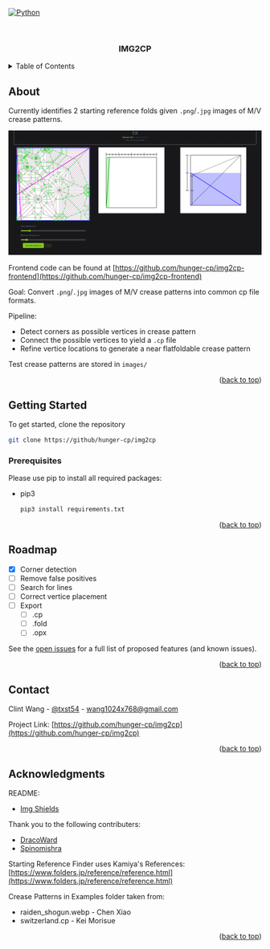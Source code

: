 <!-- Improved compatibility of back to top link: See: https://github.com/othneildrew/Best-README-Template/pull/73 -->
<a name="readme-top"></a>
<!--
*** Thanks for checking out the Best-README-Template. If you have a suggestion
*** that would make this better, please fork the repo and create a pull request
*** or simply open an issue with the tag "enhancement".
*** Don't forget to give the project a star!
*** Thanks again! Now go create something AMAZING! :D
-->



<!-- PROJECT SHIELDS -->
<!--
*** I'm using markdown "reference style" links for readability.
*** Reference links are enclosed in brackets [ ] instead of parentheses ( ).
*** See the bottom of this document for the declaration of the reference variables
*** for contributors-url, forks-url, etc. This is an optional, concise syntax you may use.
*** https://www.markdownguide.org/basic-syntax/#reference-style-links
-->
<!--[![Contributors][contributors-shield]][contributors-url]
[![Forks][forks-shield]][forks-url]
[![Stargazers][stars-shield]][stars-url]
[![Issues][issues-shield]][issues-url]
[![MIT License][license-shield]][license-url]
[![LinkedIn][linkedin-shield]][linkedin-url]-->

[![Python][Python]][Python-url]

<!-- PROJECT LOGO -->
<br />
<div align="center">

  <h3 align="center">IMG2CP</h3>
</div>



<!-- TABLE OF CONTENTS -->
<details>
  <summary>Table of Contents</summary>
  <ol>
    <a href="#about-the-project">About The Project</a>
    <li>
      <a href="#getting-started">Getting Started</a>
      <ul>
        <li><a href="#prerequisites">Prerequisites</a></li>
      </ul>
    </li>
    <li><a href="#roadmap">Roadmap</a></li>
    <li><a href="#contact">Contact</a></li>
    <li><a href="#acknowledgments">Acknowledgments</a></li>
  </ol>
</details>



<!-- ABOUT THE PROJECT -->
## About

<!--[![Product Name Screen Shot][product-screenshot]](https://example.com) -->

Currently identifies 2 starting reference folds given `.png`/`.jpg` images of M/V crease patterns.

![Image of Web App](image.png?raw=true "Image of Web App")

Frontend code can be found at [https://github.com/hunger-cp/img2cp-frontend](https://github.com/hunger-cp/img2cp-frontend)

Goal: Convert `.png`/`.jpg` images of M/V crease patterns into common cp file formats. 

Pipeline: 
* Detect corners as possible vertices in crease pattern
* Connect the possible vertices to yield a `.cp` file
* Refine vertice locations to generate a near flatfoldable crease pattern

Test crease patterns are stored in `images/`

<p align="right">(<a href="#readme-top">back to top</a>)</p>


<!-- GETTING STARTED -->
## Getting Started

To get started, clone the repository
```sh
git clone https://github/hunger-cp/img2cp
```

### Prerequisites

Please use pip to install all required packages:
* pip3
  ```sh
  pip3 install requirements.txt
  ```

<p align="right">(<a href="#readme-top">back to top</a>)</p>


<!-- ROADMAP -->
## Roadmap

- [x] Corner detection
- [ ] Remove false positives
- [ ] Search for lines
- [ ] Correct vertice placement
- [ ] Export
    - [ ] .cp
    - [ ] .fold
    - [ ] .opx

See the [open issues](https://github.com/hunger-cp/img2cp/issues) for a full list of proposed features (and known issues).

<p align="right">(<a href="#readme-top">back to top</a>)</p>


<!-- CONTACT -->
## Contact

Clint Wang - [@txst54](https://github.com/txst54) - wang1024x768@gmail.com

Project Link: [https://github.com/hunger-cp/img2cp](https://github.com/hunger-cp/img2cp)

<p align="right">(<a href="#readme-top">back to top</a>)</p>



<!-- ACKNOWLEDGMENTS -->
## Acknowledgments


README: 
* [Img Shields](https://shields.io)


Thank you to the following contributers: 
* [DracoWard](https://github.com/DracoWard)
* [Spinomishra](https://github.com/spinomishra)

Starting Reference Finder uses Kamiya's References: [https://www.folders.jp/reference/reference.html](https://www.folders.jp/reference/reference.html)

Crease Patterns in Examples folder taken from:
 * raiden_shogun.webp - Chen Xiao
 * switzerland.cp - Kei Morisue

<p align="right">(<a href="#readme-top">back to top</a>)</p>



<!-- MARKDOWN LINKS & IMAGES -->
<!-- https://www.markdownguide.org/basic-syntax/#reference-style-links -->
[contributors-shield]: https://img.shields.io/github/contributors/hunger-cp/img2cp.svg?style=for-the-badge
[contributors-url]: https://github.com/othneildrew/Best-README-Template/graphs/contributors
[forks-shield]: https://img.shields.io/github/forks/othneildrew/Best-README-Template.svg?style=for-the-badge
[forks-url]: https://github.com/othneildrew/Best-README-Template/network/members
[stars-shield]: https://img.shields.io/github/stars/othneildrew/Best-README-Template.svg?style=for-the-badge
[stars-url]: https://github.com/othneildrew/Best-README-Template/stargazers
[issues-shield]: https://img.shields.io/github/issues/othneildrew/Best-README-Template.svg?style=for-the-badge
[issues-url]: https://github.com/othneildrew/Best-README-Template/issues
[license-shield]: https://img.shields.io/github/license/othneildrew/Best-README-Template.svg?style=for-the-badge
[license-url]: https://github.com/othneildrew/Best-README-Template/blob/master/LICENSE.txt
[linkedin-shield]: https://img.shields.io/badge/-LinkedIn-black.svg?style=for-the-badge&logo=linkedin&colorB=555
[linkedin-url]: https://linkedin.com/in/othneildrew
[product-screenshot]: images/screenshot.png
[Python]: https://img.shields.io/badge/python-3.6-blue?style=for-the-badge&logo=python&logoColor=white
[Python-url]: https://python.org/
[Next.js]: https://img.shields.io/badge/next.js-000000?style=for-the-badge&logo=nextdotjs&logoColor=white
[Next-url]: https://nextjs.org/
[React.js]: https://img.shields.io/badge/React-20232A?style=for-the-badge&logo=react&logoColor=61DAFB
[React-url]: https://reactjs.org/
[Vue.js]: https://img.shields.io/badge/Vue.js-35495E?style=for-the-badge&logo=vuedotjs&logoColor=4FC08D
[Vue-url]: https://vuejs.org/
[Angular.io]: https://img.shields.io/badge/Angular-DD0031?style=for-the-badge&logo=angular&logoColor=white
[Angular-url]: https://angular.io/
[Svelte.dev]: https://img.shields.io/badge/Svelte-4A4A55?style=for-the-badge&logo=svelte&logoColor=FF3E00
[Svelte-url]: https://svelte.dev/
[Laravel.com]: https://img.shields.io/badge/Laravel-FF2D20?style=for-the-badge&logo=laravel&logoColor=white
[Laravel-url]: https://laravel.com
[Bootstrap.com]: https://img.shields.io/badge/Bootstrap-563D7C?style=for-the-badge&logo=bootstrap&logoColor=white
[Bootstrap-url]: https://getbootstrap.com
[JQuery.com]: https://img.shields.io/badge/jQuery-0769AD?style=for-the-badge&logo=jquery&logoColor=white
[JQuery-url]: https://jquery.com 

 
